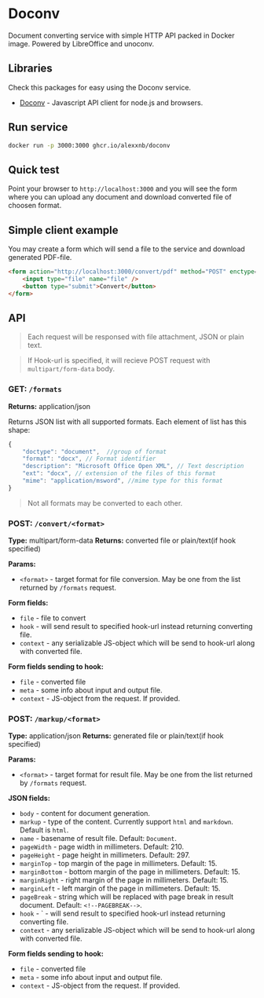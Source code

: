 # Doconv
Document converting service with simple HTTP API packed in Docker image.  Powered by LibreOffice and unoconv.  

## Libraries

Check this packages for easy using the Doconv service.

* [Doconv](https://npmjs.com/doconv) - Javascript API client for node.js and browsers.

## Run service

```sh
docker run -p 3000:3000 ghcr.io/alexxnb/doconv
```

## Quick test

Point your browser to `http://localhost:3000` and you will see the form where you can upload any document and download converted file of choosen format.

## Simple client example

You may create a form which will send a file to the service and download generated  PDF-file.

```html
<form action="http://localhost:3000/convert/pdf" method="POST" enctype="multipart/form-data">
    <input type="file" name="file" />
    <button type="submit">Convert</button>
</form>
```

## API

> Each request will be responsed with file attachment, JSON or plain text.

> If Hook-url is specified, it will recieve POST request with `multipart/form-data` body.


### GET: `/formats`
**Returns:** application/json

Returns JSON list with all supported formats. Each element of list has this shape:

```js
{
    "doctype": "document",  //group of format
    "format": "docx", // Format identifier
    "description": "Microsoft Office Open XML", // Text description
    "ext": "docx", // extension of the files of this format
    "mime": "application/msword", //mime type for this format
}
```

> Not all formats may be converted to each other.

### POST: `/convert/<format>`
**Type:** multipart/form-data
**Returns:** converted file or plain/text(if hook specified)

**Params:**
* `<format>` - target format for file conversion. May be one from the list returned by `/formats` request.

**Form fields:**
* `file` - file to convert
* `hook` - will send result to specified hook-url instead returning converting file.
* `context` - any serializable JS-object which will be send to hook-url along with converted file.

**Form fields sending to hook:**
* `file` - converted file
* `meta` - some info about input and output file.
* `context` - JS-object from the request. If provided.

### POST: `/markup/<format>`
**Type:** application/json
**Returns:** generated file or plain/text(if hook specified)

**Params:**
* `<format>` - target format for result file. May be one from the list returned by `/formats` request.

**JSON fields:**
* `body` -  content for document generation.
* `markup` - type of the content. Currently support `html` and `markdown`. Default is `html`.
* `name` - basename of result file. Default: `Document`.
* `pageWidth`  - page width in millimeters. Default: 210.
* `pageHeight`  - page height in millimeters. Default: 297.
* `marginTop` - top margin of the page in millimeters. Default: 15.
* `marginBottom` - bottom margin of the page in millimeters. Default: 15.
* `marginRight` - right margin of the page in millimeters. Default: 15.
* `marginLeft` - left margin of the page in millimeters. Default: 15.
* `pageBreak` -  string which will be replaced with page break in result document. Default: `<!--PAGEBREAK-->`.
* `hook` - ` - will send result to specified hook-url instead returning converting file.
* `context` - any serializable JS-object which will be send to hook-url along with converted file.

**Form fields sending to hook:**
* `file` - converted file
* `meta` - some info about input and output file.
* `context` - JS-object from the request. If provided.